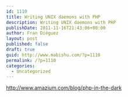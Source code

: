```yaml
---
id: 1110
title: Writing UNIX daemons with PHP
description: Writing UNIX daemons with PHP
publishDate: 2011-11-16T21:43:06+00:00
author: Fran Diéguez
layout: post
published: false
draft: true
guid: http://www.mabishu.com/?p=1110
permalink: /?p=1110
categories:
  - Uncategorized
---
```

<a href="http://www.amazium.com/blog/php-in-the-dark">http://www.amazium.com/blog/php-in-the-dark</a>
